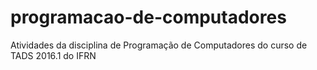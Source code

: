 # programacao-de-computadores
Atividades da disciplina de Programação de Computadores do curso de TADS 2016.1 do IFRN
